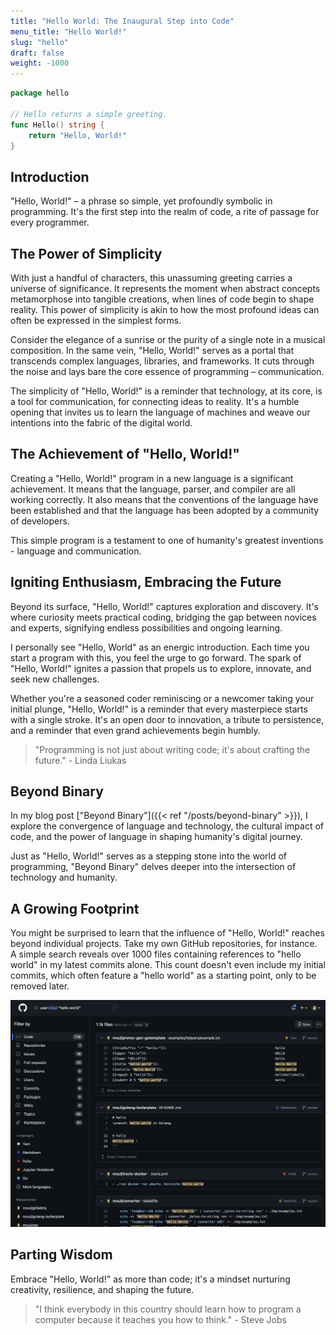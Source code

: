 ```yaml
---
title: "Hello World: The Inaugural Step into Code"
menu_title: "Hello World!"
slug: "hello"
draft: false
weight: -1000
---
```


```go
package hello

// Hello returns a simple greeting.
func Hello() string {
    return "Hello, World!"
}
```

## Introduction

"Hello, World!" – a phrase so simple, yet profoundly symbolic in programming. It's the first step into the realm of code, a rite of passage for every programmer.

## The Power of Simplicity

With just a handful of characters, this unassuming greeting carries a universe of significance. It represents the moment when abstract concepts metamorphose into tangible creations, when lines of code begin to shape reality. This power of simplicity is akin to how the most profound ideas can often be expressed in the simplest forms.

Consider the elegance of a sunrise or the purity of a single note in a musical composition. In the same vein, "Hello, World!" serves as a portal that transcends complex languages, libraries, and frameworks. It cuts through the noise and lays bare the core essence of programming – communication.

The simplicity of "Hello, World!" is a reminder that technology, at its core, is a tool for communication, for connecting ideas to reality. It's a humble opening that invites us to learn the language of machines and weave our intentions into the fabric of the digital world.

## The Achievement of "Hello, World!"

Creating a "Hello, World!" program in a new language is a significant achievement.
It means that the language, parser, and compiler are all working correctly.
It also means that the conventions of the language have been established and that the language has been adopted by a community of developers.

This simple program is a testament to one of humanity's greatest inventions - language and communication.

## Igniting Enthusiasm, Embracing the Future

Beyond its surface, "Hello, World!" captures exploration and discovery. It's where curiosity meets practical coding, bridging the gap between novices and experts, signifying endless possibilities and ongoing learning.

I personally see "Hello, World" as an energic introduction. Each time you start a program with this, you feel the urge to go forward. The spark of "Hello, World!" ignites a passion that propels us to explore, innovate, and seek new challenges.

Whether you're a seasoned coder reminiscing or a newcomer taking your initial plunge, "Hello, World!" is a reminder that every masterpiece starts with a single stroke. It's an open door to innovation, a tribute to persistence, and a reminder that even grand achievements begin humbly.

> "Programming is not just about writing code; it's about crafting the future." - Linda Liukas

## Beyond Binary

In my blog post ["Beyond Binary"]({{< ref "/posts/beyond-binary" >}}), I explore the convergence of language and technology, the cultural impact of code, and the power of language in shaping humanity's digital journey.

Just as "Hello, World!" serves as a stepping stone into the world of programming, "Beyond Binary" delves deeper into the intersection of technology and humanity.

## A Growing Footprint

You might be surprised to learn that the influence of "Hello, World!" reaches beyond individual projects. Take my own GitHub repositories, for instance. A simple search reveals over 1000 files containing references to "hello world" in my latest commits alone. This count doesn't even include my initial commits, which often feature a "hello world" as a starting point, only to be removed later.

[![](./github-moul-helloworld.png)](https://github.com/search?q=user%3Amoul+%22hello+world%22&type=code)

## Parting Wisdom

Embrace "Hello, World!" as more than code; it's a mindset nurturing creativity, resilience, and shaping the future.

> "I think everybody in this country should learn how to program a computer because it teaches you how to think." - Steve Jobs
